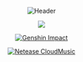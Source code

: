 <div align='center'>

![Header](https://capsule-render.vercel.app/api?type=Waving&color=timeGradient&height=200&animation=fadeIn&section=header&text=真心(RealHeart)&fontSize=60)

[![](https://github-readme-stats.vercel.app/api?username=RealHeart&locale=cn&show_icons=true&title_color=FFFFFF&icon_color=FFFFFF&text_color=FFFFFF&bg_color=8e8cd8)](https://github.com/RealHeart)

[![​Genshin Impact​](https://genshin-card.getloli.com/59/75006841.png)](https://enka.shinshin.moe/u/100838389)

[![Netease CloudMusic](https://fastly.jsdelivr.net/gh/RealHeart/netease-cloud-music-card/card.svg)](https://music.163.com/#/user?id=265857414)

</div>

